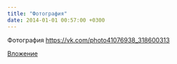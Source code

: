 ```yaml
---
title: "Фотография"
date: 2014-01-01 00:57:00 +0300
---
```


Фотография
https://vk.com/photo41076938_318600313

[Вложение](https://vk.com/photo41076938_318600313)

